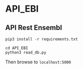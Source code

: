 # API_EBI
## API Rest Ensembl

```
pip3 install -r requirements.txt

cd API_EBI
python3 read_db.py
```

Then browse to `localhost:5000`
